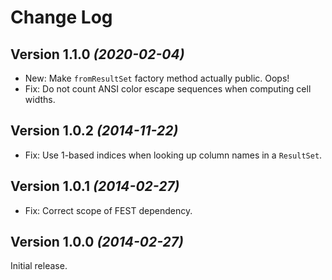 Change Log
==========

Version 1.1.0 *(2020-02-04)*
----------------------------

 * New: Make `fromResultSet` factory method actually public. Oops!
 * Fix: Do not count ANSI color escape sequences when computing cell widths.


Version 1.0.2 *(2014-11-22)*
----------------------------

 * Fix: Use 1-based indices when looking up column names in a `ResultSet`.


Version 1.0.1 *(2014-02-27)*
----------------------------

 * Fix: Correct scope of FEST dependency.


Version 1.0.0 *(2014-02-27)*
----------------------------

Initial release.
